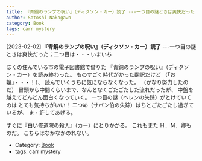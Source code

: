 ```yaml
---
title: 『青銅のランプの呪い』（ディクソン・カー）読了 ---一つ目の謎ときは爽快だった；二つ目は・・・いまいち
author: Satoshi Nakagawa
category: Book
tags: carr mystery
---
```


[2023-02-02] **『青銅のランプの呪い』（ディクソン・カー）読了**  ---一つ目の謎ときは爽快だった；二つ目は・・・いまいち

 ぼくの住んでいる市の電子図書館で借りた
『青銅のランプの呪い』（ディクソン・カー）を読み終わった。
ものすごく時代がかった翻訳だけど
（「お嬢」・・・！）、
読んでいくうちに気にならなくなった。
（かなり努力したのだ）
冒頭から中間くらいまで、なんとなくごたごたした流れだったが、
中盤を越えてどんどん面白くなっていく。
一つ目の謎（ヘレンの失踪）がとけていくのは
とても気持ちがいい！
二つめ（サバン伯の失踪）はちとごたごたし過ぎているが、
ま・許してあげる。

<!--more-->

 すぐに『白い修道院の殺人』（カー）にとりかかる。
これもまた Ｈ．Ｍ．卿ものだ。
こちらはなかなかのれない。

- Category: [Book](https://merapano.github.io/categories.html#Book)
- tags: carr mystery
